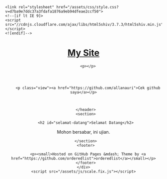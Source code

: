 
<!DOCTYPE html>
<html lang="en-US">
  <head>
    <meta charset="UTF-8">
    <meta http-equiv="X-UA-Compatible" content="IE=edge">
    <meta name="viewport" content="width=device-width, initial-scale=1">

<!-- Begin Jekyll SEO tag v2.5.0 -->
<title>Selamat Datang | Kata Lantip</title>
<meta name="generator" content="Jekyll v3.8.5" />
<meta property="og:title" content="Selamat Datang" />
<meta property="og:locale" content="en_US" />
<link rel="canonical" href="https://lantip.github.io/" />
<meta property="og:url" content="https://lantip.github.io/" />
<meta property="og:site_name" content="Kata Lantip" />
<script type="application/ld+json">
{"@type":"WebSite","url":"https://lantip.github.io/","name":"Kata Lantip","headline":"Selamat Datang","@context":"http://schema.org"}</script>
<!-- End Jekyll SEO tag -->

    <link rel="stylesheet" href="/assets/css/style.css?v=d7ba9e7ddc37a3fdafa1876a9eb94dfeae2ccf50">
    <!--[if lt IE 9]>
    <script src="//cdnjs.cloudflare.com/ajax/libs/html5shiv/3.7.3/html5shiv.min.js"></script>
    <![endif]-->
  </head>
  <body>
    <div class="wrapper">
      <header>
        <h1><a href="https://allanauri.github.io/">My Site</a></h1>
        
        

        <p></p>

        

        
        <p class="view"><a href="https://github.com/allanauri">Cek github saya</a></p>
        

        
      </header>
      <section>

      <h2 id="selamat-datang">Selamat Datang</h2>

<p>Mohon bersabar, ini ujian.</p>


      </section>
      <footer>
        
        <p><small>Hosted on GitHub Pages &mdash; Theme by <a href="https://github.com/orderedlist">orderedlist</a></small></p>
      </footer>
    </div>
    <script src="/assets/js/scale.fix.js"></script>
    
  </body>
</html>
